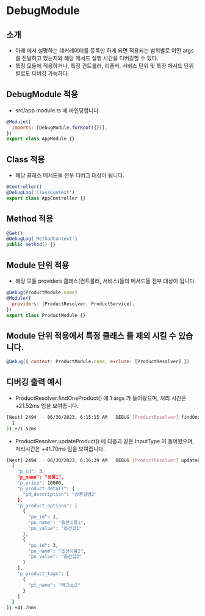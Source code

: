 # DebugModule

## 소개

- 아래 에서 설명하는 데커레이터를 등록만 하게 되면 적용되는 범위별로 어떤 args 를 전달하고 있는지와 해당 메서드 실행 시간을 디버깅할 수 있다.
- 특정 모듈에 적용하거나, 특정 컨트롤러, 리졸버, 서비스 단위 및 특정 메서드 단위 별로도 디버깅 가능하다.

##

## DebugModule 적용

- src/app.module.ts 에 바인딩합니다.

```javascript
@Module({
  imports: [DebugModule.forRoot({})],
})
export class AppModule {}
```

## Class 적용

- 해당 클래스 메서드들 전부 디버그 대상이 됩니다.

```javascript
@Controller()
@DebugLog('ClassContext')
export class AppController {}
```

##

## Method 적용

```javascript
@Get()
@DebugLog('MethodContext')
public method() {}
```

##

## Module 단위 적용

- 해당 모듈 providers 클래스(컨트롤러, 서비스)들의 메서드들 전부 대상이 됩니다.

```javascript
@Debug(ProductModule.name)
@Module({
  providers: [ProductResolver, ProductService],
})
export class ProductModule {}
```

##

## Module 단위 적용에서 특정 클래스 를 제외 시킬 수 있습니다.

```javascript
@Debug({ context: ProductModule.name, exclude: [ProductResolver] })
```

##

## 디버깅 출력 예시

- ProductResolver.findOneProduct() 에 1 args 가 들어왔으며, 처리 시간은 +21.52ms 임을 보여줍니다.

```bash
[Nest] 2494  - 06/30/2023, 6:15:15 AM   DEBUG [ProductResolver] findOneProduct([
  1
]) +21.52ms
```

- ProductResolver.updateProduct() 에 다음과 같은 InputType 이 들어왔으며, 처리시간은 +41.70ms 임을 보여줍니다.

```bash
[Nest] 2494  - 06/30/2023, 6:16:39 AM   DEBUG [ProductResolver] updateProduct([
  {
    "p_id": 3,
    "p_name": "상품1",
    "p_price": 10000,
    "p_product_detail": {
      "pd_description": "상품설명2"
    },
    "p_product_options": [
      {
        "po_id": 1,
        "po_name": "옵션이름1",
        "po_value": "옵션값1"
      },
      {
        "po_id": 3,
        "po_name": "옵션이름2",
        "po_value": "옵션값2"
      }
    ],
    "p_product_tags": [
      {
        "pt_name": "태그up2"
      }
    ]
  }
]) +41.70ms
```

##
